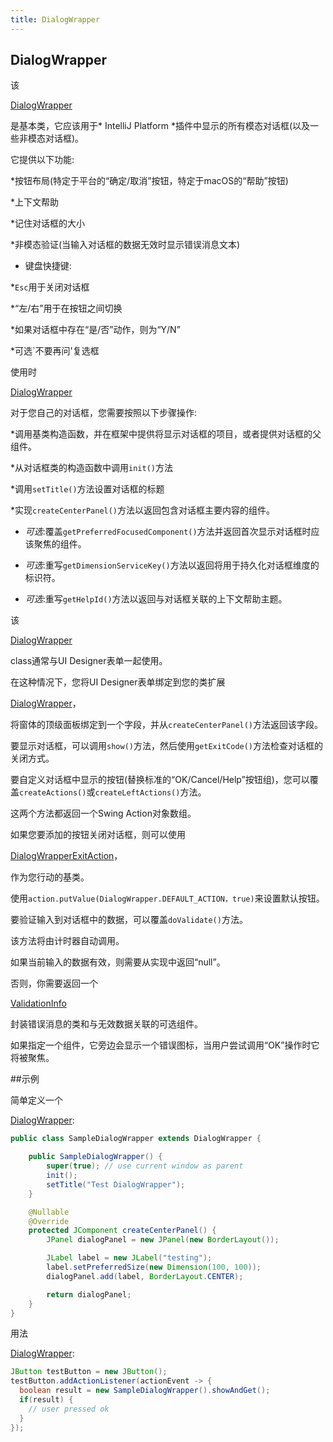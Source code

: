```yaml
---
title: DialogWrapper
---
```


## DialogWrapper


该

[DialogWrapper](upsource:///platform/platform-api/src/com/intellij/openapi/ui/DialogWrapper.java)

是基本类，它应该用于* IntelliJ Platform *插件中显示的所有模态对话框(以及一些非模态对话框)。


它提供以下功能:


*按钮布局(特定于平台的“确定/取消”按钮，特定于macOS的“帮助”按钮)


*上下文帮助


*记住对话框的大小


*非模态验证(当输入对话框的数据无效时显示错误消息文本)


*  键盘快捷键:


*`Esc`用于关闭对话框


*“左/右”用于在按钮之间切换


*如果对话框中存在“是/否”动作，则为“Y/N”


*可选`不要再问'复选框


使用时

[DialogWrapper](upsource:///platform/platform-api/src/com/intellij/openapi/ui/DialogWrapper.java)

对于您自己的对话框，您需要按照以下步骤操作:


*调用基类构造函数，并在框架中提供将显示对话框的项目，或者提供对话框的父组件。


*从对话框类的构造函数中调用`init()`方法


*调用`setTitle()`方法设置对话框的标题


*实现`createCenterPanel()`方法以返回包含对话框主要内容的组件。


* *可选*:覆盖`getPreferredFocusedComponent()`方法并返回首次显示对话框时应该聚焦的组件。


* *可选*:重写`getDimensionServiceKey()`方法以返回将用于持久化对话框维度的标识符。


* *可选*:重写`getHelpId()`方法以返回与对话框关联的上下文帮助主题。


该

[DialogWrapper](upsource:///platform/platform-api/src/com/intellij/openapi/ui/DialogWrapper.java)

class通常与UI Designer表单一起使用。

在这种情况下，您将UI Designer表单绑定到您的类扩展

[DialogWrapper](upsource:///platform/platform-api/src/com/intellij/openapi/ui/DialogWrapper.java)，

将窗体的顶级面板绑定到一个字段，并从`createCenterPanel()`方法返回该字段。


要显示对话框，可以调用`show()`方法，然后使用`getExitCode()`方法检查对话框的关闭方式。


要自定义对话框中显示的按钮(替换标准的“OK/Cancel/Help”按钮组)，您可以覆盖`createActions()`或`createLeftActions()`方法。

这两个方法都返回一个Swing Action对象数组。

如果您要添加的按钮关闭对话框，则可以使用

[DialogWrapperExitAction](upsource:///platform/platform-api/src/com/intellij/openapi/ui/DialogWrapper.java)，

作为您行动的基类。

使用`action.putValue(DialogWrapper.DEFAULT_ACTION，true)`来设置默认按钮。


要验证输入到对话框中的数据，可以覆盖`doValidate()`方法。

该方法将由计时器自动调用。

如果当前输入的数据有效，则需要从实现中返回“null”。

否则，你需要返回一个

[ValidationInfo](upsource:///platform/platform-api/src/com/intellij/openapi/ui/ValidationInfo.java)

封装错误消息的类和与无效数据关联的可选组件。

如果指定一个组件，它旁边会显示一个错误图标，当用户尝试调用“OK”操作时它将被聚焦。


##示例


简单定义一个

[DialogWrapper](upsource:///platform/platform-api/src/com/intellij/openapi/ui/DialogWrapper.java):


```java
public class SampleDialogWrapper extends DialogWrapper {

    public SampleDialogWrapper() {
        super(true); // use current window as parent
        init();
        setTitle("Test DialogWrapper");
    }

    @Nullable
    @Override
    protected JComponent createCenterPanel() {
        JPanel dialogPanel = new JPanel(new BorderLayout());

        JLabel label = new JLabel("testing");
        label.setPreferredSize(new Dimension(100, 100));
        dialogPanel.add(label, BorderLayout.CENTER);

        return dialogPanel;
    }
}
```

用法

[DialogWrapper](upsource:///platform/platform-api/src/com/intellij/openapi/ui/DialogWrapper.java):


```java
JButton testButton = new JButton();
testButton.addActionListener(actionEvent -> {
  boolean result = new SampleDialogWrapper().showAndGet();
  if(result) {
    // user pressed ok
  }
});
```


